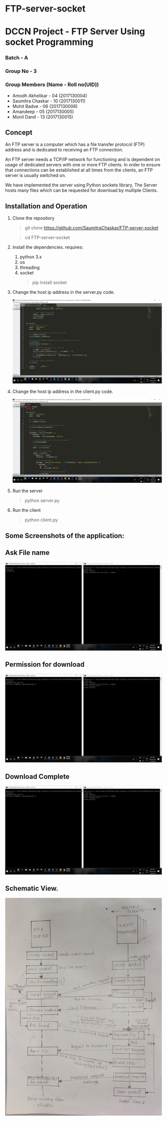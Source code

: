 # FTP-server-socket

# DCCN Project - FTP Server Using socket Programming

### Batch - A
### Group No - 3
### Group Members (Name - Roll no(UID))
- Amodh Akhelikar - 04 (2017130004)
- Saumitra Chaskar - 10 (2017130011)
- Mohit Badve - 06 (2017130006)
- Amandeep - 05 (2017130005)
- Monil Dand - 13 (2017130015)


## Concept

An FTP server is a computer which has a file transfer protocol (FTP) address and is dedicated to receiving an FTP connection.

An FTP server needs a TCP/IP network for functioning and is dependent on usage of dedicated servers with one or more FTP clients. In order to ensure that connections can be established at all times from the clients, an FTP server is usually switched on.

We have implemented the server using Python sockets library, The Server hosts many files which can be requested for download by multiple Clients. 



## Installation and Operation
1. Clone the repository

	>git clone https://github.com/SaumitraChaskar/FTP-server-socket
	
	>cd FTP-server-socket

2. Install the dependencies.
	requires:

	1. python 3.x
	2. os
	3. threading
	4. socket
		> pip install socket
		


3. Change the host ip address in the server.py code.

	![Server](server.png)

3. Change the host ip address in the client.py code.

	![Server](client.png)

	
5. Run the server
	>python server.py
        
6. Run the client
	>python client.py


## Some Screenshots of the application:

## Ask File name
![Server](file_name.png)

## Permission for download
![Server](permit_download.png)


## Download Complete
![Server](permit_download.png)

## Schematic View.
![server](schematic-view.jpeg)
	
	
	
	
	
	



